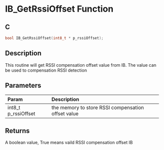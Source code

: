 # IB_GetRssiOffset Function

## C

```c
bool IB_GetRssiOffset(int8_t * p_rssiOffset);
```

## Description

 This routine will get RSSI compensation offset value from IB. The value can
 be used to compensation RSSI detection

## Parameters

| Param | Description |
|:----- |:----------- |
| int8_t p_rssiOffset | the memory to store RSSI compensation offset value  

## Returns

 A boolean value, True means vaild RSSI compensation offset IB 

